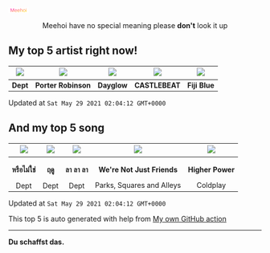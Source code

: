 [![Meehoi Logo](https://github.com/beam41/beam41/raw/master/mh.svg)](http://my.meehoi.me/)
<p align="center">Meehoi have no special meaning please <b>don't</b> look it up</p>

## My top 5 artist right now!
<!-- table start -->
|<img src="https://i.scdn.co/image/617a9da2d7e4cdf3c83fa6f676975e1443064f14">|<img src="https://i.scdn.co/image/ab6761610000f1781804f56bdcb9322c5f3f8f21">|<img src="https://i.scdn.co/image/c1839863c4da9e32d9b07162bffdf5bde434a8b1">|<img src="https://i.scdn.co/image/95e36577564d7cb661d52279ada3e01a326e1f8e">|<img src="https://i.scdn.co/image/ab6761610000f178dbb890af4cbd4cb8829b1aa0">|
| :---: | :---: | :---: | :---: | :---: |
|<b>Dept</b>|<b>Porter Robinson</b>|<b>Dayglow</b>|<b>CASTLEBEAT</b>|<b>Fiji Blue</b>|

Updated at `Sat May 29 2021 02:04:12 GMT+0000`
<!-- table end -->

## And my top 5 song
<!-- table song start -->
|<img src="https://i.scdn.co/image/ab67616d00001e028d2c6fa63d72dd37a04f1df7">|<img src="https://i.scdn.co/image/ab67616d00001e027cb744b7588fdcf838407c50">|<img src="https://i.scdn.co/image/ab67616d00001e02d7f88aacdc8b214df5ccf7ba">|<img src="https://i.scdn.co/image/ab67616d00001e02aae5901b4a97266f010b8c08">|<img src="https://i.scdn.co/image/ab67616d00001e0266dd30069583ecbb371077c6">|
| :---: | :---: | :---: | :---: | :---: |
|<p><b>หรือไม่ใช่</b></p> Dept|<p><b>ฤดู</b></p> Dept|<p><b>ลา ลา ลา</b></p> Dept|<p><b>We're Not Just Friends</b></p> Parks, Squares and Alleys|<p><b>Higher Power</b></p> Coldplay|

Updated at `Sat May 29 2021 02:04:12 GMT+0000`
<!-- table song end -->

This top 5 is auto generated with help from [My own GitHub action](https://github.com/beam41/spotify-listening)

---

**Du schaffst das.**